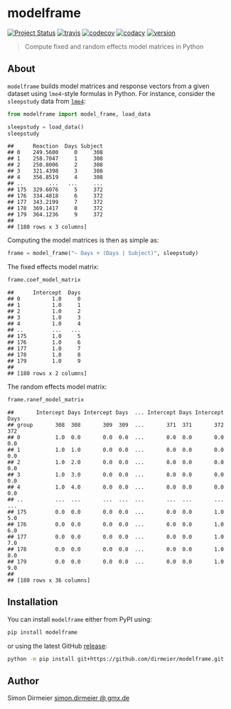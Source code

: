 modelframe
==========

[![Project
Status](http://www.repostatus.org/badges/latest/concept.svg)](http://www.repostatus.org/#concept)
[![travis](https://img.shields.io/travis/dirmeier/modelframe/master.svg?&logo=travis)](https://travis-ci.org/dirmeier/modelframe/)
[![codecov](https://codecov.io/gh/dirmeier/modelframe/branch/master/graph/badge.svg)](https://codecov.io/gh/dirmeier/modelframe)
[![codacy](https://app.codacy.com/project/badge/Grade/c101def3b1d34481a3b72109852f4f8d)](https://www.codacy.com/manual/simon-dirmeier/modelframe?utm_source=github.com&amp;utm_medium=referral&amp;utm_content=dirmeier/modelframe&amp;utm_campaign=Badge_Grade)
[![version](https://img.shields.io/pypi/v/modelframe.svg?colorB=black&style=flat)](https://pypi.org/project/modelframe/)

> Compute fixed and random effects model matrices in Python

About
-----

`modelframe` builds model matrices and response vectors from a given
dataset using `lme4`-style formulas in Python. For instance, consider the `sleepstudy` data from
[`lme4`](https://cran.r-project.org/web/packages/lme4/index.html):

``` python
from modelframe import model_frame, load_data

sleepstudy = load_data()
sleepstudy
```

    ##      Reaction  Days Subject
    ## 0    249.5600     0     308
    ## 1    258.7047     1     308
    ## 2    250.8006     2     308
    ## 3    321.4398     3     308
    ## 4    356.8519     4     308
    ## ..        ...   ...     ...
    ## 175  329.6076     5     372
    ## 176  334.4818     6     372
    ## 177  343.2199     7     372
    ## 178  369.1417     8     372
    ## 179  364.1236     9     372
    ## 
    ## [180 rows x 3 columns]

Computing the model matrices is then as simple as:

``` python
frame = model_frame("~ Days + (Days | Subject)", sleepstudy)
```

The fixed effects model matrix:

``` python
frame.coef_model_matrix
```

    ##      Intercept  Days
    ## 0          1.0     0
    ## 1          1.0     1
    ## 2          1.0     2
    ## 3          1.0     3
    ## 4          1.0     4
    ## ..         ...   ...
    ## 175        1.0     5
    ## 176        1.0     6
    ## 177        1.0     7
    ## 178        1.0     8
    ## 179        1.0     9
    ## 
    ## [180 rows x 2 columns]


The random effects model matrix:

``` python
frame.ranef_model_matrix
```

    ##       Intercept Days Intercept Days  ... Intercept Days Intercept Days
    ## group       308  308       309  309  ...       371  371       372  372
    ## 0           1.0  0.0       0.0  0.0  ...       0.0  0.0       0.0  0.0
    ## 1           1.0  1.0       0.0  0.0  ...       0.0  0.0       0.0  0.0
    ## 2           1.0  2.0       0.0  0.0  ...       0.0  0.0       0.0  0.0
    ## 3           1.0  3.0       0.0  0.0  ...       0.0  0.0       0.0  0.0
    ## 4           1.0  4.0       0.0  0.0  ...       0.0  0.0       0.0  0.0
    ## ..          ...  ...       ...  ...  ...       ...  ...       ...  ...
    ## 175         0.0  0.0       0.0  0.0  ...       0.0  0.0       1.0  5.0
    ## 176         0.0  0.0       0.0  0.0  ...       0.0  0.0       1.0  6.0
    ## 177         0.0  0.0       0.0  0.0  ...       0.0  0.0       1.0  7.0
    ## 178         0.0  0.0       0.0  0.0  ...       0.0  0.0       1.0  8.0
    ## 179         0.0  0.0       0.0  0.0  ...       0.0  0.0       1.0  9.0
    ## 
    ## [180 rows x 36 columns]

Installation
------------

You can install `modelframe` either from PyPI using:

```bash
pip install modelframe
```

or using the latest GitHub [release](https://github.com/dirmeier/modelframe/releases/):

```bash
python -m pip install git+https://github.com/dirmeier/modelframe.git
```



Author
------

Simon Dirmeier <a href="mailto:simon.dirmeier @ gmx.de">simon.dirmeier @ gmx.de</a>
